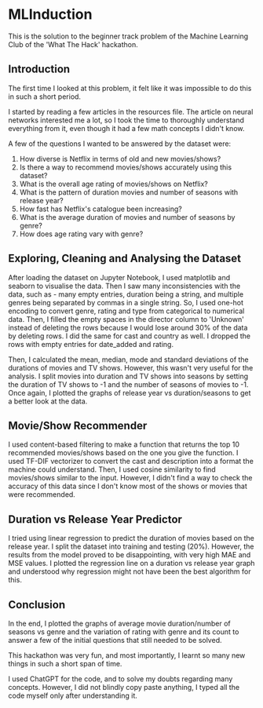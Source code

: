 # MLInduction
This is the solution to the beginner track problem of the Machine Learning Club of the 'What The Hack' hackathon.

## Introduction

The first time I looked at this problem, it felt like it was impossible to do this in such a short period.

I started by reading a few articles in the resources file. The article on neural networks interested me a lot, so I took the time to thoroughly understand everything from it, even though it had a few math concepts I didn't know. 

A few of the questions I wanted to be answered by the dataset were:
1. How diverse is Netflix in terms of old and new movies/shows?
2. Is there a way to recommend movies/shows accurately using this dataset?
3. What is the overall age rating of movies/shows on Netflix?
4. What is the pattern of duration movies and number of seasons with release year?
5. How fast has Netflix's catalogue been increasing?
6. What is the average duration of movies and number of seasons by genre?
7. How does age rating vary with genre?

## Exploring, Cleaning and Analysing the Dataset

After loading the dataset on Jupyter Notebook, I used matplotlib and seaborn to visualise the data. Then I saw many inconsistencies with the data, such as - many empty entries, duration being a string, and multiple genres being separated by commas in a single string. So, I used one-hot encoding to convert genre, rating and type from categorical to numerical data. Then, I filled the empty spaces in the director column to 'Unknown' instead of deleting the rows because I would lose around 30% of the data by deleting rows. I did the same for cast and country as well. I dropped the rows with empty entries for date_added and rating.

Then, I calculated the mean, median, mode and standard deviations of the durations of movies and TV shows. However, this wasn't very useful for the analysis. I split movies into duration and TV shows into seasons by setting the duration of TV shows to -1 and the number of seasons of movies to -1. Once again, I plotted the graphs of release year vs duration/seasons to get a better look at the data.

## Movie/Show Recommender

I used content-based filtering to make a function that returns the top 10 recommended movies/shows based on the one you give the function. I used TF-DIF vectorizer to convert the cast and description into a format the machine could understand. Then, I used cosine similarity to find movies/shows similar to the input. However, I didn't find a way to check the accuracy of this data since I don't know most of the shows or movies that were recommended.

## Duration vs Release Year Predictor

I tried using linear regression to predict the duration of movies based on the release year. I split the dataset into training and testing (20%). However, the results from the model proved to be disappointing, with very high MAE and MSE values. I plotted the regression line on a duration vs release year graph and understood why regression might not have been the best algorithm for this.

## Conclusion

In the end, I plotted the graphs of average movie duration/number of seasons vs genre and the variation of rating with genre and its count to answer a few of the initial questions that still needed to be solved.

This hackathon was very fun, and most importantly, I learnt so many new things in such a short span of time.

I used ChatGPT for the code, and to solve my doubts regarding many concepts. However, I did not blindly copy paste anything, I typed all the code myself only after understanding it.
